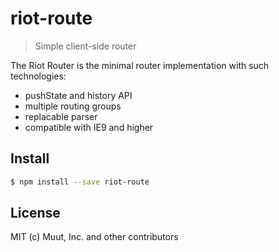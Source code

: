 # riot-route

> Simple client-side router

The Riot Router is the minimal router implementation with such technologies:

- pushState and history API
- multiple routing groups
- replacable parser
- compatible with IE9 and higher

## Install

```bash
$ npm install --save riot-route
```

## License

MIT (c) Muut, Inc. and other contributors
